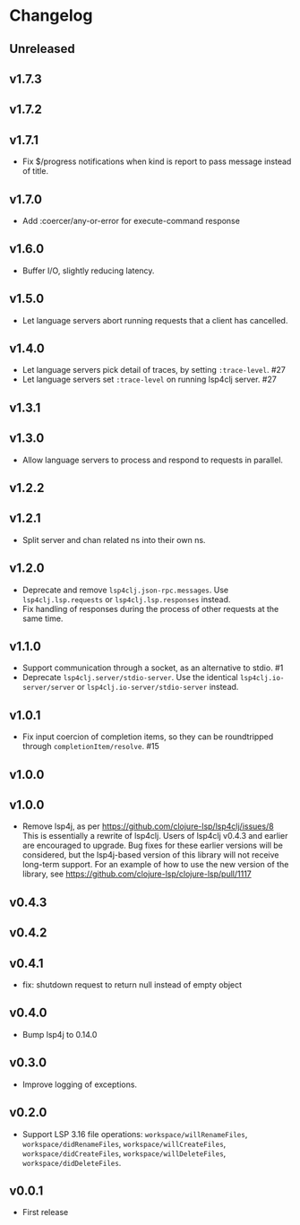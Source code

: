 # Changelog

## Unreleased

## v1.7.3

## v1.7.2

## v1.7.1

- Fix $/progress notifications when kind is report to pass message instead of title.

## v1.7.0

- Add :coercer/any-or-error for execute-command response

## v1.6.0

- Buffer I/O, slightly reducing latency.

## v1.5.0

- Let language servers abort running requests that a client has cancelled.

## v1.4.0

- Let language servers pick detail of traces, by setting `:trace-level`. #27
- Let language servers set `:trace-level` on running lsp4clj server. #27

## v1.3.1

## v1.3.0

- Allow language servers to process and respond to requests in parallel.

## v1.2.2

## v1.2.1

- Split server and chan related ns into their own ns.

## v1.2.0

- Deprecate and remove `lsp4clj.json-rpc.messages`. Use `lsp4clj.lsp.requests` or `lsp4clj.lsp.responses` instead.
- Fix handling of responses during the process of other requests at the same time.

## v1.1.0

- Support communication through a socket, as an alternative to stdio. #1
- Deprecate `lsp4clj.server/stdio-server`. Use the identical `lsp4clj.io-server/server` or `lsp4clj.io-server/stdio-server` instead.

## v1.0.1

- Fix input coercion of completion items, so they can be roundtripped through `completionItem/resolve`. #15

## v1.0.0

## v1.0.0

- Remove lsp4j, as per https://github.com/clojure-lsp/lsp4clj/issues/8
This is essentially a rewrite of lsp4clj. Users of lsp4clj v0.4.3 and earlier
are encouraged to upgrade. Bug fixes for these earlier versions will be
considered, but the lsp4j-based version of this library will not receive
long-term support. For an example of how to use the new version of the library,
see https://github.com/clojure-lsp/clojure-lsp/pull/1117

## v0.4.3

## v0.4.2

## v0.4.1

- fix: shutdown request to return null instead of empty object

## v0.4.0

- Bump lsp4j to 0.14.0

## v0.3.0

- Improve logging of exceptions.

## v0.2.0

- Support LSP 3.16 file operations: `workspace/willRenameFiles`, `workspace/didRenameFiles`,
`workspace/willCreateFiles`, `workspace/didCreateFiles`, `workspace/willDeleteFiles`, `workspace/didDeleteFiles`.

## v0.0.1

- First release

